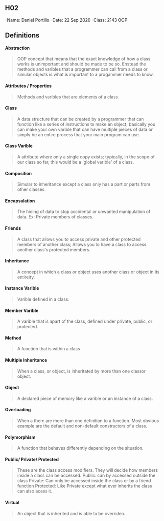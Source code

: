 ##  H02

-Name: Daniel Portillo
-Date: 22 Sep 2020
-Class: 2143 OOP

## Definitions

#### Abstraction

> OOP concept that means that the exact knowledge of how a class works is unimportant and should be made to be so. Enstead the methods and varibles that a programmer can call from a class or simular objects is what is important to a progammer needs to know.

#### Attributes / Properties

> Methods and varibles that are elements of a class

#### Class

> A data structure that can be created by a programmer that can function like a series of instructions to make an object; basically you can make your own varible that can have multiple pieces of data or simply be an entire process that your main program can use.

#### Class Varible

> A attribute where only a single copy exists; typically, in the scope of our class so far, this would be a 'global varible' of a class.

#### Composition

> Simular to inheritance except a class only has a part or parts from other classes.

#### Encapsulation

>The hiding of data to stop accidental or unwanted manipulation of data. Ex: Private members of classes.

#### Friends

> A class that allows you to access private and other protected members of another class; Allows you to have a class to access another class's protected members.

#### Inheritance

> A concept in which a class or object uses another class or object in its entireity.

#### Instance Varible

> Varible defined in a class.

#### Member Varible

> A varible that is apart of the class, defined under private, public, or protected.

#### Method

> A function that is within a class

#### Multiple Inheritance

> When a class, or object, is inheritated by more than one classor object.

#### Object

> A declared piece of memory like a varible or an instance of a class.

#### Overloading

> When a there are more than one definition to a function. Most obvious example are the default and non-default constructors of a class.

#### Polymorphism

> A function that behaves differently depending on the situation.

#### Public/ Private/ Protected

> These are the class access modifiers. They will decide how members inside a class can be accessed. 
> Public: can by accessed outside the class
> Private: Can only be accessed inside the class or by a friend function
> Protected: Like Private except what ever inherits the class can also acess it.

#### Virtual

> An object that is inherited and is able to be overriden.
